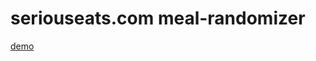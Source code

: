 # seriouseats.com meal-randomizer

[demo](https://user-images.githubusercontent.com/62027916/119535044-9a16fe00-bd55-11eb-881a-d79bdd76da5f.mov)


